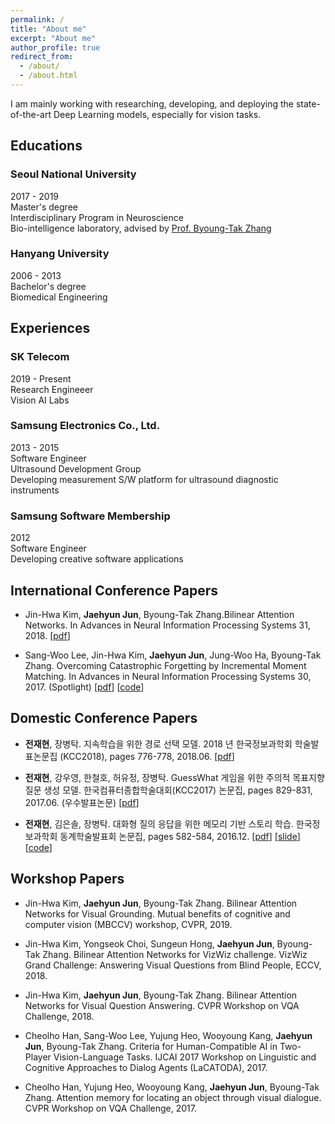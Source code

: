 ```yaml
---
permalink: /
title: "About me"
excerpt: "About me"
author_profile: true
redirect_from: 
  - /about/
  - /about.html
---
```


I am mainly working with researching, developing, and deploying the state-of-the-art Deep Learning models, especially for vision tasks. 

## Educations
### Seoul National University
2017 - 2019<br/>
Master's degree<br/>
Interdisciplinary Program in Neuroscience<br/>
Bio-intelligence laboratory, advised by [Prof. Byoung-Tak Zhang](https://bi.snu.ac.kr/~btzhang/)

### Hanyang University
2006 - 2013<br/>
Bachelor's degree<br/>
Biomedical Engineering

## Experiences
### SK Telecom
2019 - Present<br/>
Research Engineeer<br/>
Vision AI Labs

### Samsung Electronics Co., Ltd.
2013 - 2015<br/>
Software Engineer<br/>
Ultrasound Development Group<br/>
Developing measurement S/W platform for ultrasound diagnostic instruments

### Samsung Software Membership
2012<br/>
Software Engineer<br/>
Developing creative software applications


## International Conference Papers
- Jin-Hwa Kim, **Jaehyun Jun**, Byoung-Tak Zhang.Bilinear Attention Networks. In Advances in Neural Information Processing Systems 31, 2018. [[pdf](https://arxiv.org/abs/1805.07932)]

- Sang-Woo Lee, Jin-Hwa Kim, **Jaehyun Jun**, Jung-Woo Ha, Byoung-Tak Zhang. Overcoming Catastrophic Forgetting by Incremental Moment Matching. In Advances in Neural Information Processing Systems 30, 2017. (Spotlight) [[pdf](https://arxiv.org/abs/1703.08475)] [[code](https://github.com/btjhjeon/IMM_tensorflow)]

## Domestic Conference Papers
- **전재현**, 장병탁. 지속학습을 위한 경로 선택 모델. 2018 년 한국정보과학회 학술발표논문집 (KCC2018), pages 776-778, 2018.06. [[pdf](https://bi.snu.ac.kr/Publications/Conferences/Domestic/KCC2018/KCC2018_jhjun.pdf)]

- **전재현**, 강우영, 한철호, 허유정, 장병탁. GuessWhat 게임을 위한 주의적 목표지향 질문 생성 모델. 한국컴퓨터종합학술대회(KCC2017) 논문집, pages 829-831, 2017.06. (우수발표논문) [[pdf](https://bi.snu.ac.kr/Publications/Conferences/Domestic/KCC2017S/11-288.pdf)]

- **전재현**, 김은솔, 장병탁. 대화형 질의 응답을 위한 메모리 기반 스토리 학습. 한국정보과학회 동계학술발표회 논문집, pages 582-584, 2016.12. [[pdf](https://bi.snu.ac.kr/Publications/Conferences/Domestic/KIISE2016w_JHJun.pdf)] [[slide](https://github.com/btjhjeon/ConversationalQA/blob/master/article/article_summary.pdf)] [[code](https://github.com/btjhjeon/ConversationalQA)]

## Workshop Papers
- Jin-Hwa Kim, **Jaehyun Jun**, Byoung-Tak Zhang. Bilinear Attention Networks for Visual Grounding. Mutual benefits of cognitive and computer vision (MBCCV) workshop, CVPR, 2019.

- Jin-Hwa Kim, Yongseok Choi, Sungeun Hong, **Jaehyun Jun**, Byoung-Tak Zhang. Bilinear Attention Networks for VizWiz challenge. VizWiz Grand Challenge: Answering Visual Questions from Blind People, ECCV, 2018.

- Jin-Hwa Kim, **Jaehyun Jun**, Byoung-Tak Zhang. Bilinear Attention Networks for Visual Question Answering. CVPR Workshop on VQA Challenge, 2018.

- Cheolho Han, Sang-Woo Lee, Yujung Heo, Wooyoung Kang, **Jaehyun Jun**, Byoung-Tak Zhang. Criteria for Human-Compatible AI in Two-Player Vision-Language Tasks. IJCAI 2017 Workshop on Linguistic and Cognitive Approaches to Dialog Agents (LaCATODA), 2017.

- Cheolho Han, Yujung Heo, Wooyoung Kang, **Jaehyun Jun**, Byoung-Tak Zhang. Attention memory for locating an object through visual dialogue. CVPR Workshop on VQA Challenge, 2017.

